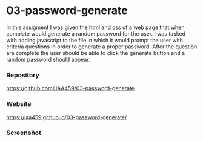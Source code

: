 # 03-password-generate
In this assigment I was given the html and css of a web page that when complete would generate a random password for the user. I was tasked with adding javascript to the file in which it would prompt the user with criteria questions in order to generate a proper password. After the question are complete the user should be able to click the generate button and a random password should appear.

### Repository
https://github.com/JAA459/03-password-generate
### Website
https://jaa459.github.io/03-password-generate/
### Screenshot
